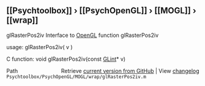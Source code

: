 ## [[Psychtoolbox]] &#8250; [[PsychOpenGL]] &#8250; [[MOGL]] &#8250; [[wrap]]

glRasterPos2iv  Interface to [OpenGL](OpenGL) function glRasterPos2iv  
  
usage:  glRasterPos2iv( v )  
  
C function:  void glRasterPos2iv(const [GLint](GLint)\* v)  




<div class="code_header" style="text-align:right;">
  <span style="float:left;">Path&nbsp;&nbsp;</span> <span class="counter">Retrieve <a href=
  "https://raw.github.com/Psychtoolbox-3/Psychtoolbox-3/beta/Psychtoolbox/PsychOpenGL/MOGL/wrap/glRasterPos2iv.m">current version from GitHub</a> | View <a href=
  "https://github.com/Psychtoolbox-3/Psychtoolbox-3/commits/beta/Psychtoolbox/PsychOpenGL/MOGL/wrap/glRasterPos2iv.m">changelog</a></span>
</div>
<div class="code">
  <code>Psychtoolbox/PsychOpenGL/MOGL/wrap/glRasterPos2iv.m</code>
</div>

